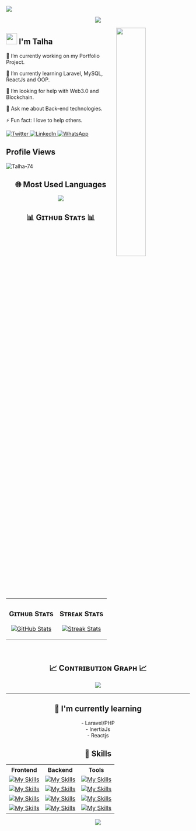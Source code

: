 ![](https://raw.githubusercontent.com/Talha-74/github-stats-transparent/output/generated/overview.svg)

<p align="center">
  <!-- Typing SVG by DenverCoder1 - https://github.com/DenverCoder1/readme-typing-svg -->
  <a href="https://github.com/Talha-74/readme-typing-svg">
    <img src="https://readme-typing-svg.demolab.com/?lines=Hello,%20There!%20👋;I'm%20Software%20Engineer%20👨‍💻;2%2B%20years%20of%20coding%20experience%20🌱;%20 My_stack: %20PHP-Laravel-React-Inertia%20⚡;Always%20Learning%20New%20Things%20🌼;%20Building%20Cool%20Stuff%20💻&font=Fira%20Code&center=true&width=440&height=45&color=f75c7e&vCenter=true&pause=1000&size=22" />
  </a>
</p>

<!--Night Owl image-->
<div>
  <img align="right" width="40%" src="https://owlbertsio-resized.s3.amazonaws.com/Popper.psd.full.png">
</div>

## <img src="https://emojis.slackmojis.com/emojis/images/1531849430/4246/blob-sunglasses.gif?1531849430" width="30"/> I'm Talha
<p>🔭 I’m currently working on my Portfolio Project.</p>
<p>🌱 I’m currently learning Laravel, MySQL, ReactJs and OOP.</p>
<p>🤔 I’m looking for help with Web3.0 and Blockchain.</p>
<p>💬 Ask me about Back-end technologies.</p>
<p>⚡ Fun fact: I love to help others.</p>
  <a href="https://twitter.com/TalhaCode">
    <img alt="Twitter" src="https://img.shields.io/twitter/follow/TalhaCode?style=social">
  </a>
  <a href="https://www.linkedin.com/in/talha-shinwari-52ab84194/">
    <img alt="LinkedIn" src="https://img.shields.io/badge/LinkedIn-Connect-blue">
  </a>
  <a href="wa.me/+923034515043">
    <img alt="WhatsApp" src="https://img.shields.io/badge/WhatsApp-Message-green">
  </a>

<!--Profile Count Badge-->
<h2 align="left">Profile Views</h2>
<p align="left">
  <img src="https://komarev.com/ghpvc/?username=Talha-74&label=Profile%20views&color=770677&style=for-the-badge&logo=star" alt="Talha-74" style="padding-right:20px;" />
</p>

<h2 align="center">🌐 Most Used Languages</h2>
<p align="center"><img src="https://github-readme-stats.vercel.app/api/top-langs/?username=Talha-74&theme=dark&hide_border=false&include_all_commits=true&count_private=true&layout=compact" /></p>

<!--Github stats Table--> 
<h2 align="center">📊 Gɪᴛʜᴜʙ Sᴛᴀᴛs 📊</h2>

<table width="100%">
  <tr>
    <td width="50%">
      <h3 align="center"><strong>Gɪᴛʜᴜʙ Sᴛᴀᴛs</strong></h3>
      <p align="center">
        <a href="https://github.com/Talha-74">
          <img align="center" src="https://github-readme-stats.vercel.app/api?username=Talha-74&count_private=true&show_icons=true&theme=nightowl" alt="GitHub Stats" />
        </a>
      </p>
    </td>
    <td width="50%">
      <h3 align="center"><strong>Sᴛʀᴇᴀᴋ Sᴛᴀᴛs</strong></h3>
      <p align="center">
        <a href="https://github.com/Talha-74">
          <img align="center" src="https://streak-stats.demolab.com?user=Talha-74&theme=nightowl" alt="Streak Stats" />
        </a>
      </p>
    </td>
  </tr>
</table>
<br />

<!--Contribution Graph-->
<h2 align="center">📈 Cᴏɴᴛʀɪʙᴜᴛɪᴏɴ Gʀᴀᴘʜ 📈</h2>
<div align="center">
    <img src="https://github-readme-activity-graph.vercel.app/graph?username=Talha-74&bg_color=011627&color=79d3c3&line=c792ea&point=ffeb95&area=true&hide_border=false" border-radius="15">
</div>

---

<h2 align="center">🌱 I'm currently learning</h2>
<!-- Areas or technologies you are currently learning about -->
<p align="center">
  - Laravel/PHP <br>
  - InertiaJs <br>
  - Reactjs
</p>


<h2 align="center">🚀 Skills</h2>

<div align="center">
  <table>
    <tr>
      <th>Frontend</th>
      <th>Backend</th>
      <th>Tools</th>
    </tr>
    <tr>
      <td><a href="https://skillicons.dev"><img src="https://skillicons.dev/icons?i=react&perline=3" alt="My Skills"></a></td>
      <td><a href="https://skillicons.dev"><img src="https://skillicons.dev/icons?i=laravel&perline=3" alt="My Skills"></a></td>
      <td><a href="https://skillicons.dev"><img src="https://skillicons.dev/icons?i=github&perline=3" alt="My Skills"></a></td>
    </tr>
    <tr>
      <td><a href="https://skillicons.dev"><img src="https://skillicons.dev/icons?i=js&perline=3" alt="My Skills"></a></td>
      <td><a href="https://skillicons.dev"><img src="https://skillicons.dev/icons?i=php&perline=3" alt="My Skills"></a></td>
      <td><a href="https://skillicons.dev"><img src="https://skillicons.dev/icons?i=postman&perline=3" alt="My Skills"></a></td>
    </tr>
    <tr>
      <td><a href="https://skillicons.dev"><img src="https://skillicons.dev/icons?i=bootstrap&perline=3" alt="My Skills"></a></td>
      <td><a href="https://skillicons.dev"><img src="https://skillicons.dev/icons?i=mysql&perline=3" alt="My Skills"></a></td>
      <td><a href="https://skillicons.dev"><img src="https://skillicons.dev/icons?i=firebase&perline=3" alt="My Skills"></a></td>
    </tr>
    <tr>
      <td><a href="https://skillicons.dev"><img src="https://skillicons.dev/icons?i=css&perline=3" alt="My Skills"></a></td>
      <td><a href="https://skillicons.dev"><img src="https://skillicons.dev/icons?i=nginx&perline=3" alt="My Skills"></a></td>
      <td><a href="https://skillicons.dev"><img src="https://skillicons.dev/icons?i=bash&perline=3" alt="My Skills"></a></td>
    </tr>
  </table>
</div>



<!--Dynamic Quote card updated everyday at 12 PM--> 
<!-- <h2 align="center">🌟 Tʜᴏᴜɢʜᴛ ᴏғ ᴛʜᴇ Dᴀʏ 🌟</h2> -->
<!--STARTS_HERE_QUOTE_CARD-->
<!-- <p align="center">
    <img src="https://readme-daily-quotes.vercel.app/api?author=Jiddu%20Krishnamurti&quote=It's%20beautiful%20to%20be%20alone.%20To%20be%20alone%20does%20not%20mean%20to%20be%20lonely.%20It%20means%20the%20mind%20is%20not%20influenced%20and%20contaminated%20by%20society.&theme=dark&bg_color=011627&author_color=ffeb95"> -->
<!-- </p> -->
<!--ENDS_HERE_QUOTE_CARD-->

<!--START_SECTION:waka-->
<!--END_SECTION:waka-->

<!--Footer--> 
<p align="center">
  <img src="https://capsule-render.vercel.app/api?type=waving&color=gradient&height=65&section=footer"/>
</p>


